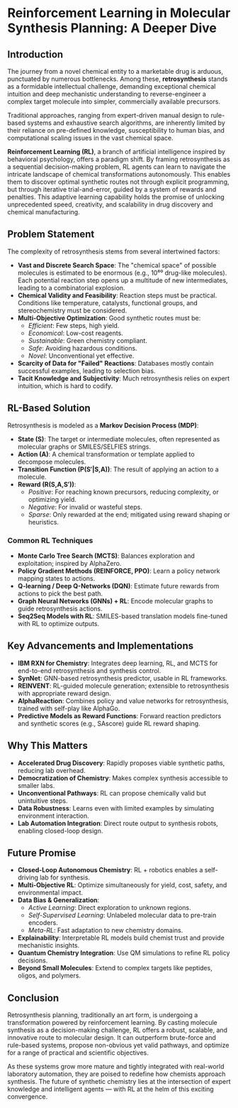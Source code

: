# Reinforcement Learning in Molecular Synthesis Planning: A Deeper Dive

## Introduction

The journey from a novel chemical entity to a marketable drug is arduous, punctuated by numerous bottlenecks. Among these, **retrosynthesis** stands as a formidable intellectual challenge, demanding exceptional chemical intuition and deep mechanistic understanding to reverse-engineer a complex target molecule into simpler, commercially available precursors.

Traditional approaches, ranging from expert-driven manual design to rule-based systems and exhaustive search algorithms, are inherently limited by their reliance on pre-defined knowledge, susceptibility to human bias, and computational scaling issues in the vast chemical space.

**Reinforcement Learning (RL)**, a branch of artificial intelligence inspired by behavioral psychology, offers a paradigm shift. By framing retrosynthesis as a sequential decision-making problem, RL agents can learn to navigate the intricate landscape of chemical transformations autonomously. This enables them to discover optimal synthetic routes not through explicit programming, but through iterative trial-and-error, guided by a system of rewards and penalties. This adaptive learning capability holds the promise of unlocking unprecedented speed, creativity, and scalability in drug discovery and chemical manufacturing.

## Problem Statement

The complexity of retrosynthesis stems from several intertwined factors:

- **Vast and Discrete Search Space**: The "chemical space" of possible molecules is estimated to be enormous (e.g., 10⁶⁰ drug-like molecules). Each potential reaction step opens up a multitude of new intermediates, leading to a combinatorial explosion.
- **Chemical Validity and Feasibility**: Reaction steps must be practical. Conditions like temperature, catalysts, functional groups, and stereochemistry must be considered.
- **Multi-Objective Optimization**: Good synthetic routes must be:
  - *Efficient*: Few steps, high yield.
  - *Economical*: Low-cost reagents.
  - *Sustainable*: Green chemistry compliant.
  - *Safe*: Avoiding hazardous conditions.
  - *Novel*: Unconventional yet effective.
- **Scarcity of Data for "Failed" Reactions**: Databases mostly contain successful examples, leading to selection bias.
- **Tacit Knowledge and Subjectivity**: Much retrosynthesis relies on expert intuition, which is hard to codify.

## RL-Based Solution

Retrosynthesis is modeled as a **Markov Decision Process (MDP)**:

- **State (S)**: The target or intermediate molecules, often represented as molecular graphs or SMILES/SELFIES strings.
- **Action (A)**: A chemical transformation or template applied to decompose molecules.
- **Transition Function (P(S′|S,A))**: The result of applying an action to a molecule.
- **Reward (R(S,A,S′))**:
  - *Positive*: For reaching known precursors, reducing complexity, or optimizing yield.
  - *Negative*: For invalid or wasteful steps.
  - *Sparse*: Only rewarded at the end; mitigated using reward shaping or heuristics.

### Common RL Techniques

- **Monte Carlo Tree Search (MCTS)**: Balances exploration and exploitation; inspired by AlphaZero.
- **Policy Gradient Methods (REINFORCE, PPO)**: Learn a policy network mapping states to actions.
- **Q-learning / Deep Q-Networks (DQN)**: Estimate future rewards from actions to pick the best path.
- **Graph Neural Networks (GNNs) + RL**: Encode molecular graphs to guide retrosynthesis actions.
- **Seq2Seq Models with RL**: SMILES-based translation models fine-tuned with RL to optimize outputs.

## Key Advancements and Implementations

- **IBM RXN for Chemistry**: Integrates deep learning, RL, and MCTS for end-to-end retrosynthesis and synthesis control.
- **SynNet**: GNN-based retrosynthesis predictor, usable in RL frameworks.
- **REINVENT**: RL-guided molecule generation; extensible to retrosynthesis with appropriate reward design.
- **AlphaReaction**: Combines policy and value networks for retrosynthesis, trained with self-play like AlphaGo.
- **Predictive Models as Reward Functions**: Forward reaction predictors and synthetic scores (e.g., SAscore) guide RL reward shaping.

## Why This Matters

- **Accelerated Drug Discovery**: Rapidly proposes viable synthetic paths, reducing lab overhead.
- **Democratization of Chemistry**: Makes complex synthesis accessible to smaller labs.
- **Unconventional Pathways**: RL can propose chemically valid but unintuitive steps.
- **Data Robustness**: Learns even with limited examples by simulating environment interaction.
- **Lab Automation Integration**: Direct route output to synthesis robots, enabling closed-loop design.

## Future Promise

- **Closed-Loop Autonomous Chemistry**: RL + robotics enables a self-driving lab for synthesis.
- **Multi-Objective RL**: Optimize simultaneously for yield, cost, safety, and environmental impact.
- **Data Bias & Generalization**:
  - *Active Learning*: Direct exploration to unknown regions.
  - *Self-Supervised Learning*: Unlabeled molecular data to pre-train encoders.
  - *Meta-RL*: Fast adaptation to new chemistry domains.
- **Explainability**: Interpretable RL models build chemist trust and provide mechanistic insights.
- **Quantum Chemistry Integration**: Use QM simulations to refine RL policy decisions.
- **Beyond Small Molecules**: Extend to complex targets like peptides, oligos, and polymers.

## Conclusion

Retrosynthesis planning, traditionally an art form, is undergoing a transformation powered by reinforcement learning. By casting molecule synthesis as a decision-making challenge, RL offers a robust, scalable, and innovative route to molecular design. It can outperform brute-force and rule-based systems, propose non-obvious yet valid pathways, and optimize for a range of practical and scientific objectives.

As these systems grow more mature and tightly integrated with real-world laboratory automation, they are poised to redefine how chemists approach synthesis. The future of synthetic chemistry lies at the intersection of expert knowledge and intelligent agents — with RL at the helm of this exciting convergence.
